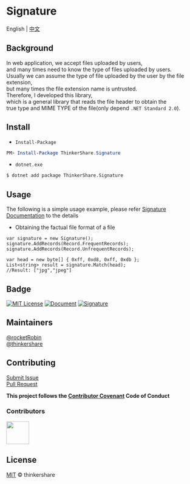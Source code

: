 # Signature

English | [中文](README-zh-Hans.md)
## Background
In web application, we accept files uploaded by users,  
and many times need to know the type of files uploaded by users.  
Usually we can assume the type of file uploaded by the user by the file extension,  
but many times the file extension name is untrusted.  
Therefore, I developed this library,  
which is a general library that reads the file header to obtain the  
true type and MIME TYPE of the file(only depend `.NET Standard 2.0`).

## Install
* `Install-Package`
```powershell
PM> Install-Package ThinkerShare.Signature
```

* `dotnet.exe`
```bash
$ dotnet add package ThinkerShare.Signature
```

## Usage
The following is a simple usage example, please refer [Signature Documentation](https://thinkershare.com/project/signature) to the details

+ Obtaining the factual file format of a file
```CSharp
var signature = new Signature();
signature.AddRecords(Record.FrequentRecords);
signature.AddRecords(Record.UnfrequentRecords);

var head = new byte[] { 0xff, 0xd8, 0xff, 0xdb };
List<string> result = signature.Match(head);
//Result: ["jpg","jpeg"]
```

## Badge
[![MIT License](https://img.shields.io/badge/License-MIT-green)](https://github.com/thinkershare/owner-signature/blob/master/LICENSE)
[![Document](https://img.shields.io/badge/Document-Signature-orange)](https://thinkershare.com/project/signature)
[![Signature](https://img.shields.io/badge/NuGet-0.2.0-blue)](https://www.nuget.org/packages/thinkershare.signature)

## Maintainers
[@rocketRobin](https://github.com/rocketRobin)  
[@thinkershare](https://github.com/thinkershare)

## Contributing
[Submit Issue](contributing.md)  
[Pull Request](contributing.md)  

**This project follows the [Contributor Covenant](http://contributor-covenant.org/version/1/3/0/) Code of Conduct**  

### Contributors
<img height="60" src="https://thinkershare.com/storage/project/signature/contributors.png" />

## License
[MIT](LICENSE) © thinkershare
